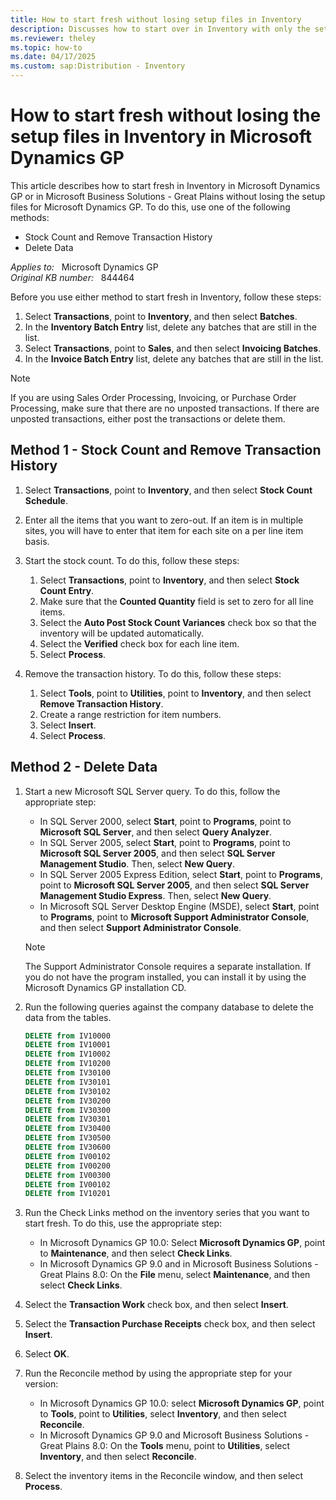 ```yaml
---
title: How to start fresh without losing setup files in Inventory
description: Discusses how to start over in Inventory with only the setup files in Microsoft Dynamics GP and in Microsoft Business Solutions - Great Plains.
ms.reviewer: theley
ms.topic: how-to
ms.date: 04/17/2025
ms.custom: sap:Distribution - Inventory
---
```

# How to start fresh without losing the setup files in Inventory in Microsoft Dynamics GP

This article describes how to start fresh in Inventory in Microsoft Dynamics GP or in Microsoft Business Solutions - Great Plains without losing the setup files for Microsoft Dynamics GP. To do this, use one of the following methods:

- Stock Count and Remove Transaction History
- Delete Data

_Applies to:_ &nbsp; Microsoft Dynamics GP  
_Original KB number:_ &nbsp; 844464

Before you use either method to start fresh in Inventory, follow these steps:

1. Select **Transactions**, point to **Inventory**, and then select **Batches**.
2. In the **Inventory Batch Entry** list, delete any batches that are still in the list.
3. Select **Transactions**, point to **Sales**, and then select **Invoicing Batches**.
4. In the **Invoice Batch Entry** list, delete any batches that are still in the list.

> [!NOTE]
> If you are using Sales Order Processing, Invoicing, or Purchase Order Processing, make sure that there are no unposted transactions. If there are unposted transactions, either post the transactions or delete them.

## Method 1 - Stock Count and Remove Transaction History

1. Select **Transactions**, point to **Inventory**, and then select **Stock Count Schedule**.
2. Enter all the items that you want to zero-out. If an item is in multiple sites, you will have to enter that item for each site on a per line item basis.
3. Start the stock count. To do this, follow these steps:

    1. Select **Transactions**, point to **Inventory**, and then select **Stock Count Entry**.
    2. Make sure that the **Counted Quantity** field is set to zero for all line items.
    3. Select the **Auto Post Stock Count Variances** check box so that the inventory will be updated automatically.
    4. Select the **Verified** check box for each line item.
    5. Select **Process**.

4. Remove the transaction history. To do this, follow these steps:

    1. Select **Tools**, point to **Utilities**, point to **Inventory**, and then select **Remove Transaction History**.
    2. Create a range restriction for item numbers.
    3. Select **Insert**.
    4. Select **Process**.

## Method 2 - Delete Data

1. Start a new Microsoft SQL Server query. To do this, follow the appropriate step:

   - In SQL Server 2000, select **Start**, point to **Programs**, point to **Microsoft SQL Server**, and then select **Query Analyzer**.
   - In SQL Server 2005, select **Start**, point to **Programs**, point to **Microsoft SQL Server 2005**, and then select **SQL Server Management Studio**. Then, select **New Query**.
   - In SQL Server 2005 Express Edition, select **Start**, point to **Programs**, point to **Microsoft SQL Server 2005**, and then select **SQL Server Management Studio Express**. Then, select **New Query**.
   - In Microsoft SQL Server Desktop Engine (MSDE), select **Start**, point to **Programs**, point to **Microsoft Support Administrator Console**, and then select **Support Administrator Console**.

    > [!NOTE]
    > The Support Administrator Console requires a separate installation. If you do not have the program installed, you can install it by using the Microsoft Dynamics GP installation CD.

2. Run the following queries against the company database to delete the data from the tables.

    ```SQL
    DELETE from IV10000 
    DELETE from IV10001 
    DELETE from IV10002 
    DELETE from IV10200 
    DELETE from IV30100 
    DELETE from IV30101 
    DELETE from IV30102 
    DELETE from IV30200 
    DELETE from IV30300 
    DELETE from IV30301 
    DELETE from IV30400 
    DELETE from IV30500 
    DELETE from IV30600 
    DELETE from IV00102 
    DELETE from IV00200 
    DELETE from IV00300 
    DELETE from IV00102 
    DELETE from IV10201
    ```

3. Run the Check Links method on the inventory series that you want to start fresh. To do this, use the appropriate step:
   - In Microsoft Dynamics GP 10.0: Select **Microsoft Dynamics GP**, point to **Maintenance**, and then select **Check Links**.
   - In Microsoft Dynamics GP 9.0 and in Microsoft Business Solutions - Great Plains 8.0: On the **File** menu, select **Maintenance**, and then select **Check Links**.

4. Select the **Transaction Work** check box, and then select **Insert**.
5. Select the **Transaction Purchase Receipts** check box, and then select **Insert**.
6. Select **OK**.
7. Run the Reconcile method by using the appropriate step for your version:

    - In Microsoft Dynamics GP 10.0: select **Microsoft Dynamics GP**, point to **Tools**, point to **Utilities**, select **Inventory**, and then select **Reconcile**.
    - In Microsoft Dynamics GP 9.0 and Microsoft Business Solutions - Great Plains 8.0: On the **Tools** menu, point to **Utilities**, select **Inventory**, and then select **Reconcile**.

8. Select the inventory items in the Reconcile window, and then select **Process**.

